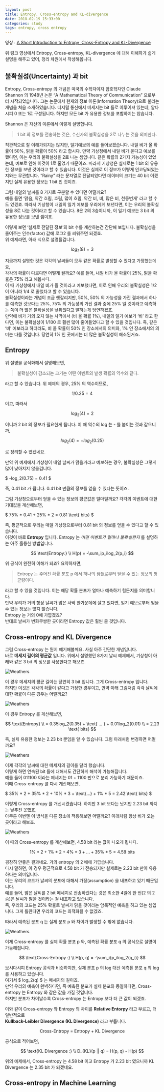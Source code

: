 ```yaml
---
layout: post
title: Entropy, Cross-entropy and KL-divergence
date: 2018-02-19 15:33:00
categories: study
tags: entropy, cross entropy
---
```


영상 : [A Short Introduction to Entropy, Cross-Entropy and KL-Divergence][link1]

위 링크 영상에서 Entropy, Cross-entropy, KL-divergence 에 대해 이해하기 쉽게 설명을 해주고 있어, 정리 차원에서 작성해봅니다.

## 불확실성(Uncertainty) 과 bit

Entropy, Cross-entropy 의 개념은 미국의 수학자이자 암호학자인 Claude Shannon 의 1948년 논문 “A Mathematical Theory of Communication” 으로부터 시작되었습니다. 그는 논문에서 현재의 정보 이론(Information Theory)으로 불리는 개념을 처음 소개하였습니다.
디지털 통신에서 메세지는 bit 들로 이루어져 있는데, 알다시피 0 또는 1로 구성됩니다. 하지만 모든 bit 가 유용한 정보를 포함하지는 않습니다.

Shannon 은 자신의 이론에서 이렇게 설명합니다.

> 1 bit 의 정보를 전송하는 것은, 수신자의 불확실성을 2로 나누는 것을 의미한다.

직관적으로 잘 이해가되지는 않지만, 일기예보의 예를 들어보겠습니다. 내일 비가 올 확률이 50%, 맑을 확률이 50% 라고 합시다.
만약 기상청에서 내일 비가 온다고 예보를 했다면, 이는 우리의 불확실성을 2로 나눈 셈입니다.
같은 확률의 2가지 가능성이 있었는데, 예보로 인해 이것이 1로 줄었기 때문이죠.
따라서 기상청은 실제로는 1 bit 의 유용한 정보를 보낸 것이라고 할 수 있습니다. 이것은 실제로 이 정보가 어떻게 인코딩되었는지와는 무관합니다.
“Rainy” 라는 문자열로 전달되었다면 데이터의 크기는 40 bit 이겠지만 실제 유용한 정보는 1 bit 인 것이죠.

그럼 내일의 날씨를 8 가지로 구분할 수 있다면 어떨까요?  
예를 들면 ‘맑음, 약간 흐림, 흐림, 많이 흐림, 약간 비, 비, 많은 비, 천둥번개’ 라고 할 수도 있겠죠.
따라서 기상청이 내일의 일기 예보를 우리에게 보낸다면, 이는 우리의 불확실성을 8로 나눈 것이라고 할 수 있습니다.
8은 2의 3승이니까, 이 일기 예보는 3 bit 의 유용한 정보를 보낸 셈이죠.

이렇게 보면 ‘실제로 전달된 정보’의 bit 수를 계산하는건 간단해 보입니다. 불확실성을 줄여주는 인수(factor) 값에 로그2 를 씌워주면 되겠죠.  
위 예제라면, 아래 식으로 설명될겁니다.

$$
log_2(8)=3
$$

지금까지 설명한 것은 각각의 날씨들이 모두 같은 확률로 발생할 수 있다고 가정했는데요,  
각각의 확률이 다르다면 어떻게 될까요?
예를 들어, 내일 비가 올 확률이 25%, 맑을 확률은 75% 라고 해봅시다.  
이 때 기상청에서 내일 비가 올 것이라고 예보했다면, 이로 인해 우리의 불확실성은 1/2 이 아니라 1/4 로 줄었다고 할 수 있습니다.  
불확실성이라는 개념이 조금 헷갈리지만, 50%, 50% 의 가능성을 가진 결과에서 하나를 예측한 것보다는 25%, 75% 의 가능성의 가진 결과 중에 25% 일 것이라고 예측하는 쪽이 더 많은 불확실성을 낮춰줬다고 말하는게 당연하겠죠.  
만약에 비가 거의 오지 않는 사막에서 (비 올 확률 1%), 내일의 일기 예보가 ‘비’ 라고 한다면, 이는 불확실성이 1/100 로 훨씬 많이 줄어들었다고 할 수 있을 것입니다. 즉, 같은 ‘비’ 예보라고 하더라도, 비 올 확률이 50% 인 장소에서의 의미와, 1% 인 장소에서의 의미는 다를 것입니다. 당연히 1% 인 곳에서는 더 많은 불확실성이 해소된거죠.


## Entropy

위 설명을 공식화해서 설명해보면,

> 불확실성이 감소되는 크기는 어떤 이벤트의 발생 확률의 역수와 같다.

라고 할 수 있습니다. 위 예제의 경우, 25% 의 역수이므로,

$$
1 / 0.25 = 4
$$

이고, 따라서

$$
log_2(4) = 2
$$

이니까 2 bit 의 정보가 필요한게 됩니다. 이 때 역수의 log 는 - 를 붙이는 것과 같으니까,

$$
log_2(4) = -log_2(0.25)
$$

로 정리할 수 있겠네요.

만약 위 예제에서 기상청이 내일 날씨가 맑을거라고 예보하는 경우, 불확실성은 그렇게 많이 낮아지지 않을겁니다.

$ -log_2(0.75) = 0.41 $

즉, 0.41 bit 가 됩니다. 0.41 bit 만큼의 정보를 얻을 수 있다는 뜻이죠.


그럼 기상청으로부터 얻을 수 있는 정보의 평균값은 얼마일까요? 각각의 이벤트에 대한 기대값을 계산해보면,

$ 75\% * 0.41 + 25\% * 2 = 0.81 \text{ bits} $

즉, 평균적으로 우리는 매일 기상청으로부터 0.81 bit 의 정보를 얻을 수 있다고 할 수 있습니다.  
이것이 바로 **Entropy** 입니다. Entropy 는 *어떤 이벤트가 얼마나 불확실한지* 를 설명하는 아주 훌륭한 방법입니다.

$$
\text{Entropy:} \\
H(p) = -\sum_ip_ilog_2(p_i)
$$

위 공식이 완전히 이해가 되죠? 요약하자면,

> Entropy 는 주어진 확률 분포 p 에서 하나의 샘플로부터 얻을 수 있는 정보의 평균량이다.

라고 할 수 있을 것입니다. 이는 해당 확률 분포가 얼마나 예측하기 힘든지를 의미합니다.  
만약 우리가 거의 항상 날씨가 맑은 사막 한가운데에 살고 있다면, 일기 예보로부터 얻을 수 있는 정보는 많지 않습니다.  
Entropy 는 거의 0에 가깝겠죠?  
반대로 날씨가 변화무쌍한 곳이라면 Entropy 값은 훨씬 클 것입니다.

## Cross-entropy and KL Divergence

그럼 Cross-entropy 는 뭔지 얘기해볼께요. 사실 아주 간단한 개념입니다.  
바로 **메세지 길이의 평균값** 입니다. 위에서 설명했던 8가지 날씨 예제에서, 기상청이 아래와 같은 3 bit 의 정보를 사용한다고 해보죠.

![Weathers](/public/img/8_weather_3bits.jpg)

이 경우 메세지의 평균 길이는 당연히 3 bit 입니다. 그게 Cross-entropy 입니다.  
하지만 이것은 각각의 확률이 같다고 가정한 경우이고, 만약 아래 그림처럼 각각 날씨에 대한 확률이 다른 경우는 어떨까요?

![Weathers](/public/img/8_weather_3bits_2.jpg)

이 경우 Entropy 를 계산해보면,

$$
\text{Entropy} \\
= 0.35log_2(0.35) + \text{ ... } + 0.01log_2(0.01) \\
= 2.23 \text{ bits}
$$

즉, 실제 유용한 정보는 2.23 bit 뿐임을 알 수 있습니다. 그럼 아래처럼 변경하면 어떨까요?

![Weathers](/public/img/8_weather_3bits_3.jpg)

이제 각각의 날씨에 대한 메세지의 길이를 달리 했습니다.  
이렇게 하면 연속된 bit 들에 대해서도 간단하게 해석이 가능해집니다.  
예를 들어 011100 이라는 메세지는 01 + 1100 만으로 분리 가능하기 때문이죠.  
이때 Cross-entropy 를 다시 계산해보면,

$ 35\% * 2 + 35\% * 2 + 10\% * 3 + \text{...} + 1\% * 5 = 2.42 \text{ bits} $

이렇게 Cross-entropy 를 개선시켰습니다. 하지만 3 bit 보다는 낫지만 2.23 bit 까지는 낮추진 못했죠.  
아무튼 이번엔 이 방식을 다른 장소에 적용해보면 어떨까요? 아래처럼 항상 비가 오는 곳이라고 해보죠.

![Weathers](/public/img/8_weather_3bits_4.jpg)

이 때의 Cross-entropy 를 계산해보면, 4.58 bit 라는 값이 나오게 됩니다.

$$
1\% * 2 + 1\% * 2 + 4\% * 3 + \text{...} + 35\% * 5 = 4.58 \text{ bits}
$$

굉장히 안좋은 결과네요. 거의 entropy 의 2 배에 가깝습니다.  
다시 말하면, 이 경우 평균적으로 4.58 bit 가 전송되지만 실제로는 2.23 bit 만이 유용하다는 의미입니다.  
이는 우리의 코드가 날씨의 분포에 대해서 가정(assumption) 을 내포하고 있기 때문입니다.  
예를 들어, 맑은 날씨를 2 bit 메세지로 전송하겠다는 것은 최소한 4일에 한 번(2 의 2 승)은 날씨가 맑을 것이라는 걸 내포하고 있습니다.  
즉, 우리의 코드는 25% 확률로 날씨가 맑을 것이라는 암묵적인 예측을 하고 있는 셈입니다. 그게 틀린다면 우리의 코드는 최적화될 수 없겠죠.  

따라서 예측된 분포 q 는 실제 분포 p 와 차이가 발생할 수 밖에 없습니다.

![Weathers](/public/img/8_weather_3bits_5.jpg)

이제 Cross-entropy 를 실제 확률 분포 p 와, 예측된 확률 분포 q 의 공식으로 설명이 가능해집니다.

$$
\text{Cross-Entropy :} \\
H(p, q) = -\sum_i{p_ilog_2(q_i)}
$$

보시다시피 Entropy 공식과 비슷하지만, 실제 분포 p 의 log 대신 예측된 분포 q 의 log 를 사용하고 있습니다.  
여기서 $ log_2(q) $ 는 메세지의 길이죠.  
만약 우리의 예측이 완벽하다면, 즉 예측된 분포가 실제 분포와 동일하다면, Cross-entropy 는 Entropy 와 같은 값을 가질 것입니다.  
하지만 분포가 차이날수록 Cross-entropy 는 Entropy 보다 더 큰 값이 되겠죠.

이와 같이 Cross-entropy 와 Entropy 의 차이를 **Relative Entorpy** 라고 부르고, 더 일반적으로  
**Kullback-Leibler Divergence (KL Divergence)** 라고 부릅니다.

$$
\text{Cross-Entropy = Entropy + KL Divergence}
$$

공식으로 적어보면,

$$
\text{KL Divergence :} \\
D_{KL}(p || q) = H(p, q) - H(p)
$$


위의 예제에서, Cross-entropy 는 4.58 bit 이고 Entropy 가 2.23 bit 였으니까 KL Divergence 는 2.35 bit 가 되겠네요.

## Cross-entropy in Machine Learning





[link1]: https://www.youtube.com/watch?v=ErfnhcEV1O8&t=186s

